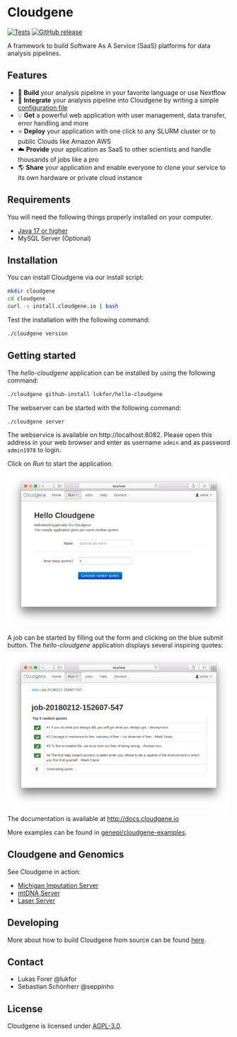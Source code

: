 Cloudgene
=========

[![Tests](https://github.com/genepi/cloudgene3/actions/workflows/maven-test.yml/badge.svg?branch=main)](https://github.com/genepi/cloudgene3/actions/workflows/maven-test.yml)
[![GitHub release](https://img.shields.io/github/release/genepi/cloudgene3.svg)](https://GitHub.com/genepi/cloudgene/releases/)


A framework to build Software As A Service (SaaS) platforms for data analysis pipelines.

## Features

- :wrench: **Build** your analysis pipeline in your favorite language or use Nextflow
- :page_facing_up: **Integrate** your analysis pipeline into Cloudgene by writing a simple [configuration file](http://docs.cloudgene.io/developers/introduction/)
- :bulb: **Get** a powerful web application with user management, data transfer, error handling and more
- :star: **Deploy** your application with one click to any SLURM cluster or to public Clouds like Amazon AWS
- :cloud: **Provide** your application as SaaS to other scientists and handle thousands of jobs like a pro
- :earth_americas: **Share** your application and enable everyone to clone your service to its own hardware or private cloud instance

## Requirements

You will need the following things properly installed on your computer.

* [Java 17 or higher](http://www.oracle.com/technetwork/java/javase/downloads/jdk8-downloads-2133151.html)
* MySQL Server (Optional)


## Installation

You can install Cloudgene via our install script:

```sh
mkdir cloudgene
cd cloudgene
curl -s install.cloudgene.io | bash
```

Test the installation with the following command:

```sh
./cloudgene version
```

## Getting started

The *hello-cloudgene* application can be installed by using the following command:

```sh
./cloudgene github-install lukfor/hello-cloudgene
```

The webserver can be started with the following command:

```sh
./cloudgene server
```

The webservice is available on http://localhost:8082. Please open this address in your web browser and enter as username `admin` and as password `admin1978` to login.

Click on *Run* to start the application.

![image](docs/images/hello-cloudgene-saas.png)


A job can be started by filling out the form and clicking on the blue submit button. The *hello-cloudgene* application displays several inspiring quotes:

![image](docs/images/hello-cloudgene-saas-results.png)


The documentation is available at http://docs.cloudgene.io

More examples can be found in [genepi/cloudgene-examples](https://github.com/genepi/cloudgene-examples).

## Cloudgene and Genomics

See Cloudgene in action:

- [Michigan Imputation Server](https://imputationserver.sph.umich.edu)
- [mtDNA Server](https://mtdna-server.uibk.ac.at)
- [Laser Server](https://laser.sph.umich.edu)

## Developing

More about how to build Cloudgene from source can be found [here](https://github.com/genepi/cloudgene/blob/master/DEVELOPING.md).

## Contact

- Lukas Forer @lukfor
- Sebastian Schönherr @seppinho

## License

Cloudgene is licensed under [AGPL-3.0](https://opensource.org/licenses/AGPL-3.0).
